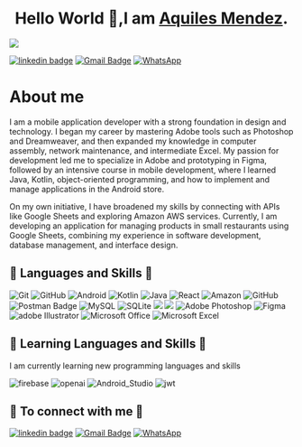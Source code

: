 <div align="center">
<h1 align="center">Hello World 👋,I am <a href="https://">Aquiles Mendez</a>.</h1>
</div>
 <img src="https://i.imgur.com/2k4TaRV.png">
 
  [![linkedin badge](https://img.shields.io/badge/aquilesmendez-30302f?style=flat&logo=linkedin)](https://www.linkedin.com/in/aquilesmendez)
[![Gmail Badge](https://img.shields.io/badge/aquilesmendez@gmail.com-30302f?style=flat&logo=Gmail&logoColor=red)](mailto:aquilesmendez@gmail.com)
[![WhatsApp](https://img.shields.io/badge/WhatsApp-30302f?style=flat&logo=WhatsApp)](https://wa.me/56956368881)


<div align="left">
<h1 align="left">About me</h1>
</div>
I am a mobile application developer with a strong foundation in design and technology. I began my career by mastering Adobe tools such as Photoshop and Dreamweaver, and then expanded my knowledge in computer assembly, network maintenance, and intermediate Excel. My passion for development led me to specialize in Adobe and prototyping in Figma, followed by an intensive course in mobile development, where I learned Java, Kotlin, object-oriented programming, and how to implement and manage applications in the Android store.

On my own initiative, I have broadened my skills by connecting with APIs like Google Sheets and exploring Amazon AWS services. Currently, I am developing an application for managing products in small restaurants using Google Sheets, combining my experience in software development, database management, and interface design.

 ## 🔧 Languages and Skills 🔧

 ![Git](https://img.shields.io/badge/git-%23F05033.svg?style=for-the-badge&logo=git&logoColor=white)
 ![GitHub](https://img.shields.io/badge/GitHub-%23F05033.svg?style=for-the-badge&logo=github&logoColor=white)
  ![Android](https://img.shields.io/badge/Android-44A833.svg?style=for-the-badge&logo=android&logoColor=white)
  ![Kotlin](https://img.shields.io/badge/Kotlin-412991.svg?style=for-the-badge&logo=Kotlin&logoColor=white)
  ![Java](https://img.shields.io/badge/Java-D83B01.svg?style=for-the-badge&logo=Java&logoColor=white)
  ![React](https://img.shields.io/badge/Android-44A833.svg?style=for-the-badge&logo=android&logoColor=white)
  ![Amazon](https://img.shields.io/badge/Amazon_AWS-232F3E.svg?style=for-the-badge&logo=amazon-aws&logoColor=white)
   ![GitHub](https://img.shields.io/badge/GitHub-181717.svg?style=for-the-badge&logo=GitHub&logoColor=white)
   ![Postman Badge](https://img.shields.io/badge/Postman-FF6C37.svg?style=for-the-badge&logo=postman&logoColor=white)
   ![MySQL](https://img.shields.io/badge/MySQL-%2300f.svg?style=for-the-badge&logo=openai&logoColor=white)
  ![SQLite](https://img.shields.io/badge/SQLite-%2307405e.svg?style=for-the-badge&logo=SQLite&logoColor=white)
 <img src="https://img.shields.io/badge/Android_Studio-3DDC84?style=for-the-badge&logo=android-studio&logoColor=white">
<img src="https://img.shields.io/badge/Visual_Studio_Code-0078D4?style=for-the-badge&logo=visual%20studio%20code&logoColor=white">
![Adobe Photoshop](https://img.shields.io/badge/adobe%20photoshop-001E36.svg?style=for-the-badge&logo=adobe%20photoshop&logoColor="alt="photoshop")
![Figma](https://img.shields.io/badge/figma-%23F05033.svg?style=for-the-badge&logo=figma&logoColor=white)
![adobe Illustrator](https://img.shields.io/badge/-Illustrator-ff9a00.svg?style=for-the-badge&logo=adobe-illustrator&logoColor=white)
![Microsoft Office](https://img.shields.io/badge/Microsoft_Office-D83B01?style=for-the-badge&logo=microsoft-office&logoColor=white)
 ![Microsoft Excel](https://img.shields.io/badge/Microsoft_Excel-217346?style=for-the-badge&logo=microsoft-excel&logoColor=white)

 ## 🔧 Learning Languages and Skills 🔧
 I am currently learning new programming languages and skills

 ![firebase](https://img.shields.io/badge/firebase-FFCA28.svg?style=for-the-badge&logo=firebase&logoColor=white)
 ![openai](https://img.shields.io/badge/open_ai_api-412991.svg?style=for-the-badge&logo=openai&logoColor=white)
 ![Android_Studio](https://img.shields.io/badge/Jetpack_Compose-3DDC84.svg?style=for-the-badge&logo=android-studio&logoColor=white)
 ![jwt](https://img.shields.io/badge/JWT-000000?style=for-the-badge&logo=JSON%20web%20tokens&logoColor=white)


 ## 🔧 To connect with me 🔧

 [![linkedin badge](https://img.shields.io/badge/aquilesmendez-30302f?style=flat&logo=linkedin)](https://www.linkedin.com/in/aquilesmendez)
[![Gmail Badge](https://img.shields.io/badge/aquilesmendez@gmail.com-30302f?style=flat&logo=Gmail&logoColor=red)](mailto:aquilesmendez@gmail.com)
[![WhatsApp](https://img.shields.io/badge/WhatsApp-30302f?style=flat&logo=WhatsApp)](https://wa.me/56956368881)




